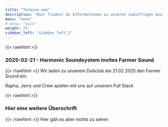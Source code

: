```yaml
---
title: "Termine neu"
description: "Hier findest du Informationen zu unseren zukünftigen Session"
menu: "none"
# menu: "main"
weight: 25
sidebar_left: "sidebar_left_1"
---
```


{{< rawhtml >}}
<h3 id="first">2025-02-21 - Harmonic Soundsystem invites Farmer Sound</h3>
{{< /rawhtml >}}
Wir laden zu unserem Dubclub am 21.02.2025 den Farmer Sound ein.

Rapha, Jerry und Crew spielen mit uns auf unserem Full Stack

{{< rawhtml >}}
<h3 id="second">Hier eine weitere Überschrift</h3>
{{< /rawhtml >}}
Hier gibt es aber nichts zu sehen
